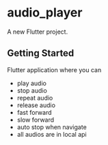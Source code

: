 # audio_player

A new Flutter project.

## Getting Started

Flutter application where you can 
 - play audio
 - stop audio
 - repeat audio
 - release audio
 - fast forward
 - slow forward
 - auto stop when navigate
 - all audios are in local api
